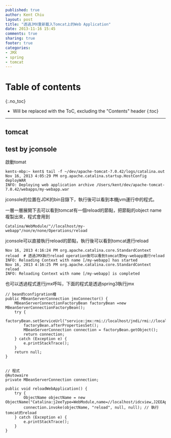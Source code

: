 ```yaml
---
published: true
author: Kent Chiu
layout: post
title: "透過JMX重新載入Tomcat上的Web Application"
date: 2013-11-16 15:45
comments: true
sharing: true
footer: true
categories: 
- JMX
- spring
- tomcat
---
```


# Table of contents
{:.no_toc}

* Will be replaced with the ToC, excluding the "Contents" header
{:toc}

----------------------------------------------------------------



## tomcat 

## test by jconsole

啟動tomat

	kents-mbp:~ kent$ tail -f ~/dev/apache-tomcat-7.0.42/logs/catalina.out
	Nov 16, 2013 4:05:29 PM org.apache.catalina.startup.HostConfig deployWAR
	INFO: Deploying web application archive /Users/kent/dev/apache-tomcat-7.0.42/webapps/my-webapp.war

jconsole的位置在JDK的bin目錄下，執行後可以看到本機jvm運行中的程式。

一層一層展開下去可以看到tomcat有一個reload的節點，把節點的object name複製出來，程式會用到

`Catalina/WebModule/"//localhost/my-webapp"/non/e/none/Operations/reload`

jconsole可以直接執行reload的節點，執行後可以看到tomcat進行reload

	
	Nov 16, 2013 4:16:24 PM org.apache.catalina.core.StandardContext reload  # 透過JMX執行reload operation後可以看到tomcat對my-webapp進行reload
	INFO: Reloading Context with name [/my-webapp] has started
	Nov 16, 2013 4:16:25 PM org.apache.catalina.core.StandardContext reload
	INFO: Reloading Context with name [/my-webapp] is completed


也可以透過程式進行jmx呼叫，下面的程式是透過spring3執行jmx

    // bean的configration檔
    public MBeanServerConnection jmxConnector() {
        MBeanServerConnectionFactoryBean factoryBean =new MBeanServerConnectionFactoryBean();
        try {
            factoryBean.setServiceUrl("service:jmx:rmi://localhost/jndi/rmi://localhost:1099/jmxrmi");
            factoryBean.afterPropertiesSet();
            MBeanServerConnection connection = factoryBean.getObject();
            return connection;
        } catch (Exception e) {
            e.printStackTrace();
        }
        return null;
    }


    // 程式
    @Autowaire
    private MBeanServerConnection connection;
    
    public void reloadWebApplication() {
        try {
            ObjectName objectName = new ObjectName("Catalina:j2eeType=WebModule,name=//localhost/idcview,J2EEApplication=none,J2EEServer=none");
            connection.invoke(objectName, "reload", null, null); // 執行tomcat的reload
        } catch (Exception e) {
            e.printStackTrace();
        }
    }
